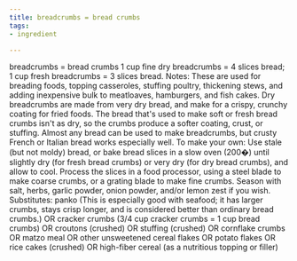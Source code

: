 ```yaml
---
title: breadcrumbs = bread crumbs
tags:
- ingredient

---
```

breadcrumbs = bread crumbs 1 cup fine dry breadcrumbs = 4 slices bread; 1 cup fresh breadcrumbs = 3 slices bread. Notes: These are used for breading foods, topping casseroles, stuffing poultry, thickening stews, and adding inexpensive bulk to meatloaves, hamburgers, and fish cakes. Dry breadcrumbs are made from very dry bread, and make for a crispy, crunchy coating for fried foods. The bread that's used to make soft or fresh bread crumbs isn't as dry, so the crumbs produce a softer coating, crust, or stuffing. Almost any bread can be used to make breadcrumbs, but crusty French or Italian bread works especially well. To make your own: Use stale (but not moldy) bread, or bake bread slices in a slow oven (200�) until slightly dry (for fresh bread crumbs) or very dry (for dry bread crumbs), and allow to cool. Process the slices in a food processor, using a steel blade to make coarse crumbs, or a grating blade to make fine crumbs. Season with salt, herbs, garlic powder, onion powder, and/or lemon zest if you wish. Substitutes: panko (This is especially good with seafood; it has larger crumbs, stays crisp longer, and is considered better than ordinary bread crumbs.) OR cracker crumbs (3/4 cup cracker crumbs = 1 cup bread crumbs) OR croutons (crushed) OR stuffing (crushed) OR cornflake crumbs OR matzo meal OR other unsweetened cereal flakes OR potato flakes OR rice cakes (crushed) OR high-fiber cereal (as a nutritious topping or filler)
